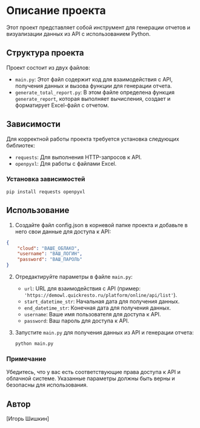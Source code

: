 # Описание проекта

Этот проект представляет собой инструмент для генерации отчетов и визуализации данных из API с использованием Python.

## Структура проекта

Проект состоит из двух файлов:

- `main.py`: Этот файл содержит код для взаимодействия с API, получения данных и вызова функции для генерации отчета.
- `generate_total_report.py`: В этом файле определена функция `generate_report`, которая выполняет вычисления, создает и форматирует Excel-файл с отчетом.

## Зависимости

Для корректной работы проекта требуется установка следующих библиотек:

- `requests`: Для выполнения HTTP-запросов к API.
- `openpyxl`: Для работы с файлами Excel.

### Установка зависимостей

```
pip install requests openpyxl
```

## Использование

1. Создайте файл config.json в корневой папке проекта и добавьте в него свои данные для доступа к API:

```json
{
    "cloud": "ВАШЕ_ОБЛАКО",
    "username": "ВАШ_ЛОГИН",
    "password": "ВАШ_ПАРОЛЬ"
}
```

2. Отредактируйте параметры в файле `main.py`:

   - `url`: URL для взаимодействия с API (пример: `'https://demowl.quickresto.ru/platform/online/api/list'`).
   - `start_datetime_str`: Начальная дата для получения данных.
   - `end_datetime_str`: Конечная дата для получения данных.
   - `username`: Ваше имя пользователя для доступа к API.
   - `password`: Ваш пароль для доступа к API.

3. Запустите `main.py` для получения данных из API и генерации отчета:

   ```
   python main.py
   ```

### Примечание
Убедитесь, что у вас есть соответствующие права доступа к API и облачной системе. Указанные параметры должны быть верны и безопасны для использования.

## Автор

[Игорь Шишкин]